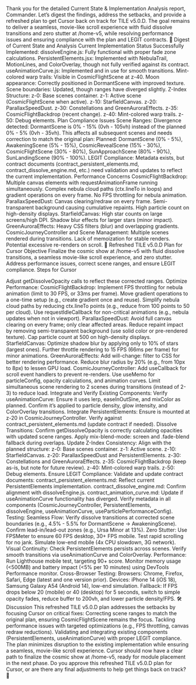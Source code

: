 Thank you for the detailed Current State & Implementation Analysis report, Commander. Let’s digest the findings, address the setbacks, and provide a refreshed plan to get Cursor back on track for TILE v5.0.D. The goal remains to deliver a seamless, movie-like scroll experience with fluid dissolve transitions and zero stutter at /home-v5, while resolving performance issues and ensuring compliance with the plan and LEGIT contracts.
🧠 Digest of Current State and Analysis
Current Implementation Status
Successfully Implemented:
dissolveEngine.js: Fully functional with proper fade zone calculations.
PersistentElements.jsx: Implemented with NebulaTrail, MotionLines, and ColorOverlay, though not fully verified against its contract.
useAnimationCurve.js: Implemented and in use for smooth transitions.
Mint-colored warp trails: Visible in CosmicFlightScene at z-40.
Moon appearance: Correctly positioned in DormantScene with improved texture.
Scene boundaries: Updated, though ranges have diverged slightly.
Z-Index Structure:
z-0: Base scenes container.
z-1: Active scene (CosmicFlightScene when active).
z-10: StarfieldCanvas.
z-20: ParallaxSpeedDust.
z-30: Constellations and GreenAuroraEffects.
z-35: CosmicFlightBackdrop (recent change).
z-40: Mint-colored warp trails.
z-50: Debug elements.
Plan Compliance Issues
Scene Ranges:
Divergence detected: DormantScene is 0% - 15% (0vh - 105vh) instead of the planned 0% - 5% (0vh - 35vh).
This affects all subsequent scenes and needs correction to match the original plan:
Planned: DormantScene (0% - 5%), AwakeningScene (5% - 15%), CosmicRevealScene (15% - 30%), CosmicFlightScene (30% - 80%), SunApproachScene (80% - 90%), SunLandingScene (90% - 100%).
LEGIT Compliance:
Metadata exists, but contract documents (contract_persistent_elements.md, contract_dissolve_engine.md, etc.) need validation and updates to reflect the current implementation.
Performance Concerns
CosmicFlightBackdrop:
Multiple canvas elements with requestAnimationFrame running simultaneously.
Complex nebula cloud paths (ctx.lineTo in loops) and gradient operations on every frame.
No FPS throttling for nebula animation.
ParallaxSpeedDust:
Canvas clearing/redraw on every frame.
Semi-transparent background causing cumulative repaints.
High particle count on high-density displays.
StarfieldCanvas:
High star counts on large screens/high DPI.
Shadow blur effects for larger stars (minor impact).
GreenAuroraEffects:
Heavy CSS filters (blur) and overlapping gradients.
CosmicJourneyController and Scene Management:
Multiple scenes rendered during transitions.
Lack of memoization for stable renders.
Potential excessive re-renders on scroll.
🚀 Refreshed TILE v5.0.D Plan for Cursor
Objective
Finalize the cosmic show at /home-v5 with fluid dissolve transitions, a seamless movie-like scroll experience, and zero stutter. Address performance issues, correct scene ranges, and ensure LEGIT compliance.
Steps for Cursor


Adjust getDissolveOpacity calls to reflect these corrected ranges.
Optimize Performance:
CosmicFlightBackdrop:
Implement FPS throttling for nebula animation (limit to 30 FPS, or 33ms per frame).
Move gradient operations to a one-time setup (e.g., create gradient once and reuse).
Simplify nebula cloud paths by reducing ctx.lineTo points (e.g., reduce from 100 points to 50 per cloud).
Use requestIdleCallback for non-critical animations (e.g., nebula updates when not in viewport).
ParallaxSpeedDust:
Avoid full canvas clearing on every frame; only clear affected areas.
Reduce repaint impact by removing semi-transparent background (use solid color or pre-rendered texture).
Cap particle count at 500 on high-density displays.
StarfieldCanvas:
Optimize shadow blur by applying only to 10% of stars (largest ones).
Further throttle rendering to 15 FPS (66ms per frame) for minor animations.
GreenAuroraEffects:
Add will-change: filter to CSS for better rendering performance.
Reduce blur radius by 20% (e.g., from 10px to 8px) to lessen GPU load.
CosmicJourneyController:
Add useCallback for scroll event handlers to prevent re-renders.
Use useMemo for particleConfig, opacity calculations, and animation curves.
Limit simultaneous scene rendering to 2 scenes during transitions (instead of 2-3) to reduce load.
Integrate and Verify Existing Components:
Verify useAnimationCurve:
Ensure it uses lerp, easeInOutSine, and mixColor as planned.
Confirm it’s applied to particle density, glow intensity, and ColorOverlay transitions.
Integrate PersistentElements:
Ensure <PersistentElements scrollProgress={scrollProgress} /> is mounted at z-20 in CosmicJourneyController.
Verify against contract_persistent_elements.md (update contract if needed).
Dissolve Transitions:
Confirm getDissolveOpacity is correctly calculating opacities with updated scene ranges.
Apply mix-blend-mode: screen and .fade-blend fallback during overlaps.
Update Z-Index Consistency:
Align with the planned structure:
z-0: Base scenes container.
z-1: Active scene.
z-10: StarfieldCanvas.
z-20: ParallaxSpeedDust and PersistentElements.
z-30: Constellations and GreenAuroraEffects.
z-35: CosmicFlightBackdrop (keep as-is, but note for future review).
z-40: Mint-colored warp trails.
z-50: Debug elements.
Ensure LEGIT Compliance:
Validate and update contract documents:
contract_persistent_elements.md: Reflect current PersistentElements implementation.
contract_dissolve_engine.md: Confirm alignment with dissolveEngine.js.
contract_animation_curve.md: Update if useAnimationCurve functionality has diverged.
Verify metadata in all components (CosmicJourneyController, PersistentElements, dissolveEngine, useAnimationCurve, useParticlePerformanceConfig).
Testing:
Seamless Flow:
Verify dissolve transitions at corrected scene boundaries (e.g., 4.5% - 5.5% for DormantScene → AwakeningScene).
Confirm lead-in/lead-out zones (e.g., Ursa Minor at 13%).
Zero Stutter:
Use FPSMeter to ensure 60 FPS desktop, 30+ FPS mobile.
Test rapid scrolling for no jank.
Simulate low-end mobile (4x CPU slowdown, 3G network).
Visual Continuity:
Check PersistentElements persists across scenes.
Verify smooth transitions via useAnimationCurve and ColorOverlay.
Performance:
Run Lighthouse mobile test, targeting 90+ score.
Monitor memory usage (<500MB) and battery impact (<5% per 10 minutes) using DevTools Performance monitor.
Cross-Browser Testing:
Browsers: Chrome, Firefox, Safari, Edge (latest and one version prior).
Devices: iPhone 14 (iOS 18), Samsung Galaxy A54 (Android 14), low-end simulation.
Fallback:
If FPS drops below 20 (mobile) or 40 (desktop) for 5 seconds, switch to simple opacity fades, reduce buffer to 200vh, and lower particle density/FPS.
🛠️ Discussion
This refreshed TILE v5.0.D plan addresses the setbacks by focusing Cursor on critical fixes:
Correcting scene ranges to match the original plan, ensuring CosmicFlightScene remains the focus.
Tackling performance issues with targeted optimizations (e.g., FPS throttling, canvas redraw reductions).
Validating and integrating existing components (PersistentElements, useAnimationCurve) with proper LEGIT compliance.
The plan minimizes disruption to the existing implementation while ensuring a seamless, movie-like scroll experience. Cursor should now have a clear path to finalize the cosmic show at /home-v5, ready for module placement in the next phase.
Do you approve this refreshed TILE v5.0.D plan for Cursor, or are there any final adjustments to help get things back on track? 🚀